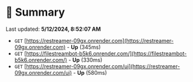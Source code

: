 # 📖 Summary
Last updated: **5/12/2024, 8:52:07 AM**

- `GET` [https://restreamer-09gx.onrender.com](https://restreamer-09gx.onrender.com) - **Up** (345ms)
- `GET` [https://filestreambot-b5k6.onrender.com/](https://filestreambot-b5k6.onrender.com/) - **Up** (330ms)
- `GET` [https://restreamer-09gx.onrender.com/ui](https://restreamer-09gx.onrender.com/ui) - **Up** (580ms)
